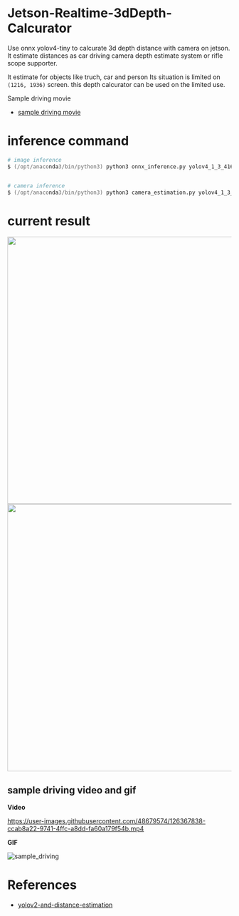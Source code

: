 # Jetson-Realtime-3dDepth-Calcurator

Use onnx yolov4-tiny to calcurate 3d depth distance with camera on jetson.
It estimate distances as car driving camera depth estimate system or rifle scope supporter.

It estimate for objects like truch, car and person
Its situation is limited on ```(1216, 1936)``` screen. this depth calcurator can be used on the limited use. 


Sample driving movie
- [sample driving movie](https://drive.google.com/file/d/1czoTCb-Qud-LXYEMzN28TbWLxWAqNUh-/view?usp=sharing)


# inference command 

```zsh
# image inference
$ (/opt/anaconda3/bin/python3) python3 onnx_inference.py yolov4_1_3_416_416_static.onnx images/train_2007.jpg


# camera inference
$ (/opt/anaconda3/bin/python3) python3 camera_estimation.py yolov4_1_3_416_416_static.onnx

```

# current result

<img src="https://user-images.githubusercontent.com/48679574/126335148-931e66df-6fe9-4a39-9879-b0c56c2f191e.png" width="600px"><img src="https://user-images.githubusercontent.com/48679574/126335157-7156a2b0-8814-4420-8eb0-ae4ac5eea78e.png" width="600px">


## sample driving video and gif
<b>Video</b>

https://user-images.githubusercontent.com/48679574/126367838-ccab8a22-9741-4ffc-a8dd-fa60a179f54b.mp4


<b>GIF</b>

![sample_driving](https://user-images.githubusercontent.com/48679574/126336114-1898dbd1-8208-4589-84cf-e54cae497051.gif)


# References
- [yolov2-and-distance-estimation](https://github.com/muhammadshiraz/Real-time-object-detection-using-yolov2-and-distance-estimation)
